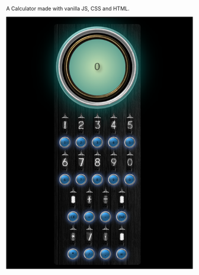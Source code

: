 A Calculator made with vanilla JS, CSS and HTML.

![Image of Calculator](https://github.com/BojoZahariev/Calculator/blob/master/images/CaptureCalculator.PNG)
